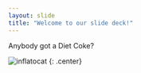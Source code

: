```yaml
---
layout: slide
title: "Welcome to our slide deck!"
---
```


Anybody got a Diet Coke?

![inflatocat](https://octodex.github.com/images/inflatocat.png)
{: .center}
